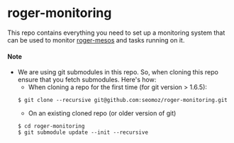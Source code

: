 # roger-monitoring

This repo contains everything you need to set up a monitoring system that can be used to monitor [roger-mesos](https://github.com/seomoz/roger-mesos) and tasks running on it.

#### Note
* We are using git submodules in this repo. So, when cloning this repo ensure that you fetch submodules. Here's how:
  * When cloning a repo for the first time (for git version > 1.6.5):
  ```
  $ git clone --recursive git@github.com:seomoz/roger-monitoring.git
  ```
  * On an existing cloned repo (or older version of git)
  ```
  $ cd roger-monitoring
  $ git submodule update --init --recursive
  ```
